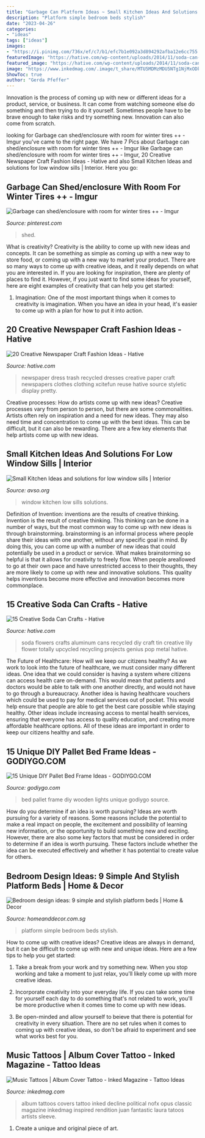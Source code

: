 ```yaml
---
title: "Garbage Can Platform Ideas ~ Small Kitchen Ideas And Solutions For Low Window Sills"
description: "Platform simple bedroom beds stylish"
date: "2023-04-26"
categories:
- "ideas"
tags: ["ideas"]
images:
- "https://i.pinimg.com/736x/ef/c7/b1/efc7b1e092a3d894292afba12e6cc755.jpg"
featuredImage: "https://hative.com/wp-content/uploads/2014/11/soda-can-crafts/12-soda-can-flowers.jpg"
featured_image: "https://hative.com/wp-content/uploads/2014/11/soda-can-crafts/12-soda-can-flowers.jpg"
image: "https://www.inkedmag.com/.image/t_share/MTU5MDMzMDU5NTg1NjMxODkz/album_feature.jpg"
ShowToc: true
author: "Gerda Pfeffer"
---
```



Innovation is the process of coming up with new or different ideas for a product, service, or business. It can come from watching someone else do something and then trying to do it yourself. Sometimes people have to be brave enough to take risks and try something new. Innovation can also come from scratch.

	

		
looking for Garbage can shed/enclosure with room for winter tires ++ - Imgur you've came to the right page. We have 7 Pics about Garbage can shed/enclosure with room for winter tires ++ - Imgur like Garbage can shed/enclosure with room for winter tires ++ - Imgur, 20 Creative Newspaper Craft Fashion Ideas - Hative and also Small Kitchen Ideas and solutions for low window sills | Interior. Here you go:
		
    
## Garbage Can Shed/enclosure With Room For Winter Tires ++ - Imgur

<img loading=lazy src="https://i.pinimg.com/736x/ef/c7/b1/efc7b1e092a3d894292afba12e6cc755.jpg" onerror="this.onerror=null;this.src='https://tse4.mm.bing.net/th?id=OIP.c4bFzaVY_lIxrboF1LhcRQHaJ4&amp;pid=15.1';" alt="Garbage can shed/enclosure with room for winter tires ++ - Imgur">

_Source: pinterest.com_

>shed. 

	

What is creativity?
Creativity is the ability to come up with new ideas and concepts. It can be something as simple as coming up with a new way to store food, or coming up with a new way to market your product. There are so many ways to come up with creative ideas, and it really depends on what you are interested in. If you are looking for inspiration, there are plenty of places to find it. However, if you just want to find some ideas for yourself, here are eight examples of creativity that can help you get started: 
1) Imagination: One of the most important things when it comes to creativity is imagination. When you have an idea in your head, it's easier to come up with a plan for how to put it into action.

    
## 20 Creative Newspaper Craft Fashion Ideas - Hative

<img loading=lazy src="https://hative.com/wp-content/uploads/2014/10/newspaper-craft-fashion-ideas/15-creative-newspaper-craft-fashion-ideas.jpg" onerror="this.onerror=null;this.src='https://tse4.mm.bing.net/th?id=OIP.IejDamsUQNQSrqNCzMfXuQHaKo&amp;pid=15.1';" alt="20 Creative Newspaper Craft Fashion Ideas - Hative">

_Source: hative.com_

>newspaper dress trash recycled dresses creative paper craft newspapers clothes clothing xcitefun reuse hative source styletic display pretty. 

	

Creative processes: How do artists come up with new ideas?
Creative processes vary from person to person, but there are some commonalities. Artists often rely on inspiration and a need for new ideas. They may also need time and concentration to come up with the best ideas. This can be difficult, but it can also be rewarding. There are a few key elements that help artists come up with new ideas.

    
## Small Kitchen Ideas And Solutions For Low Window Sills | Interior

<img loading=lazy src="https://www.avso.org/wp-content/uploads/2014/11/small-kitchen-ideas-and-solutions-for-low-window-sills-1415185563.jpg" onerror="this.onerror=null;this.src='https://tse4.mm.bing.net/th?id=OIP.6NvtAd6lK-ahotH2CBkRvwHaJy&amp;pid=15.1';" alt="Small Kitchen Ideas and solutions for low window sills | Interior">

_Source: avso.org_

>window kitchen low sills solutions. 

	

Definition of Invention: inventions are the results of creative thinking.
Invention is the result of creative thinking. This thinking can be done in a number of ways, but the most common way to come up with new ideas is through brainstorming. brainstorming is an informal process where people share their ideas with one another, without any specific goal in mind. By doing this, you can come up with a number of new ideas that could potentially be used in a product or service.
What makes brainstorming so helpful is that it allows for creativity to freely flow. When people areallowed to go at their own pace and have unrestricted access to their thoughts, they are more likely to come up with new and innovative solutions. This quality helps inventions become more effective and innovation becomes more commonplace.

    
## 15 Creative Soda Can Crafts - Hative

<img loading=lazy src="https://hative.com/wp-content/uploads/2014/11/soda-can-crafts/12-soda-can-flowers.jpg" onerror="this.onerror=null;this.src='https://tse4.mm.bing.net/th?id=OIP.1F5IYSwioMS_rnK1DXQTuwHaJ4&amp;pid=15.1';" alt="15 Creative Soda Can Crafts - Hative">

_Source: hative.com_

>soda flowers crafts aluminum cans recycled diy craft tin creative lily flower totally upcycled recycling projects genius pop metal hative. 

	

The Future of Healthcare: How will we keep our citizens healthy?
As we work to look into the future of healthcare, we must consider many different ideas. One idea that we could consider is having a system where citizens can access health care on-demand. This would mean that patients and doctors would be able to talk with one another directly, and would not have to go through a bureaucracy. Another idea is having healthcare vouchers which could be used to pay for medical services out of pocket. This would help ensure that people are able to get the best care possible while staying healthy. Other ideas include increasing access to mental health services, ensuring that everyone has access to quality education, and creating more affordable healthcare options. All of these ideas are important in order to keep our citizens healthy and safe.

    
## 15 Unique DIY Pallet Bed Frame Ideas - GODIYGO.COM

<img loading=lazy src="https://i2.wp.com/godiygo.com/wp-content/uploads/2017/11/Lights-in-the-Pallet-Wooden-Bed.jpg?resize=640%2C859" onerror="this.onerror=null;this.src='https://tse4.mm.bing.net/th?id=OIP.AtJVtl208C8gRFOKpu25TwHaJ8&amp;pid=15.1';" alt="15 Unique DIY Pallet Bed Frame Ideas - GODIYGO.COM">

_Source: godiygo.com_

>bed pallet frame diy wooden lights unique godiygo source. 

	

How do you determine if an idea is worth pursuing?
Ideas are worth pursuing for a variety of reasons. Some reasons include the potential to make a real impact on people, the excitement and possibility of learning new information, or the opportunity to build something new and exciting. However, there are also some key factors that must be considered in order to determine if an idea is worth pursuing. These factors include whether the idea can be executed effectively and whether it has potential to create value for others.

    
## Bedroom Design Ideas: 9 Simple And Stylish Platform Beds | Home &amp; Decor

<img loading=lazy src="http://www.homeanddecor.com.sg/sites/default/files/imagecache/hnd_revamp_1x1_large/blog/gallery_article/gallery_images/simple-platform-4.jpg" onerror="this.onerror=null;this.src='https://tse3.mm.bing.net/th?id=OIP.Ga59pcYr4N223cwP52fZTwHaLH&amp;pid=15.1';" alt="Bedroom design ideas: 9 simple and stylish platform beds | Home &amp; Decor">

_Source: homeanddecor.com.sg_

>platform simple bedroom beds stylish. 

	

How to come up with creative ideas?
Creative ideas are always in demand, but it can be difficult to come up with new and unique ideas. Here are a few tips to help you get started:
1. Take a break from your work and try something new. When you stop working and take a moment to just relax, you'll likely come up with more creative ideas.

2. Incorporate creativity into your everyday life. If you can take some time for yourself each day to do something that's not related to work, you'll be more productive when it comes time to come up with new ideas.

3. Be open-minded and allow yourself to beieve that there is potential for creativity in every situation. There are no set rules when it comes to coming up with creative ideas, so don't be afraid to experiment and see what works best for you.

    
## Music Tattoos | Album Cover Tattoo - Inked Magazine - Tattoo Ideas

<img loading=lazy src="https://www.inkedmag.com/.image/t_share/MTU5MDMzMDU5NTg1NjMxODkz/album_feature.jpg" onerror="this.onerror=null;this.src='https://tse2.mm.bing.net/th?id=OIP.smwy0QnXVqb2XvUSBaxOEQHaHb&amp;pid=15.1';" alt="Music Tattoos | Album Cover Tattoo - Inked Magazine - Tattoo Ideas">

_Source: inkedmag.com_

>album tattoos covers tattoo inked decline political nofx opus classic magazine inkedmag inspired rendition juan fantastic laura tatoos artists sleeve. 

	

1. Create a unique and original piece of art.

